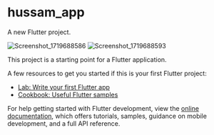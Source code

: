 # hussam_app

A new Flutter project.

![Screenshot_1719688586](https://github.com/H1aitham/Info-about-me/assets/168301401/76dd4a73-de43-4778-85d1-3a5cdd7b7d05)
![Screenshot_1719688593](https://github.com/H1aitham/Info-about-me/assets/168301401/92a10078-323b-460c-a70e-95c3e0535999)


This project is a starting point for a Flutter application.

A few resources to get you started if this is your first Flutter project:

- [Lab: Write your first Flutter app](https://docs.flutter.dev/get-started/codelab)
- [Cookbook: Useful Flutter samples](https://docs.flutter.dev/cookbook)

For help getting started with Flutter development, view the
[online documentation](https://docs.flutter.dev/), which offers tutorials,
samples, guidance on mobile development, and a full API reference.
